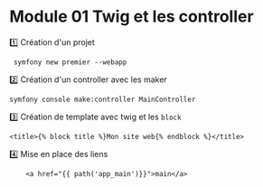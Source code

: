# Module 01 Twig et les controller


:one: Création d'un projet
```
 symfony new premier --webapp
```
:two: Création d'un controller avec les maker
```
symfony console make:controller MainController
```
:three: Création de template avec twig et les <code>block</code>
```twig
<title>{% block title %}Mon site web{% endblock %}</title>
```
:four: Mise en place des liens
```twig
    <a href="{{ path('app_main')}}">main</a>
```